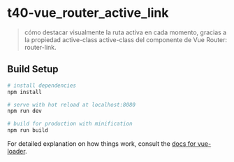 # t40-vue_router_active_link

> cómo destacar visualmente la ruta activa en cada momento, gracias a la propiedad active-class active-class del componente de Vue Router: router-link.

## Build Setup

``` bash
# install dependencies
npm install

# serve with hot reload at localhost:8080
npm run dev

# build for production with minification
npm run build
```

For detailed explanation on how things work, consult the [docs for vue-loader](http://vuejs.github.io/vue-loader).

